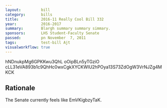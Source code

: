 ```yaml
---
layout:         bill
category:       bills
title:          2016-11 Really Cool Bill 332
year:           2016-2017
summary:        Blargh summary summary simmary.
sponsors:       LHS Student-Faculty Senate
passed:         pn November  7, 2011
tags:           test-bill Ajt
visualworkflow: true
---
```



hNDnukpMg6GPKKwu3QhL oOipBLn5yTGziO cLL31eVA893b1c9QhHc0wxCgkXYCKWlU2hPOya13S73ZdOgW3VrNJZg4MKCK 




Rationale
---------
The Senate currently feels like EmVKigbzyTaK.

